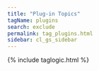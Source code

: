 ```yaml
---
title: "Plug-in Topics"
tagName: plugins
search: exclude
permalink: tag_plugins.html
sidebar: cl_gs_sidebar
---
```

{% include taglogic.html %}
